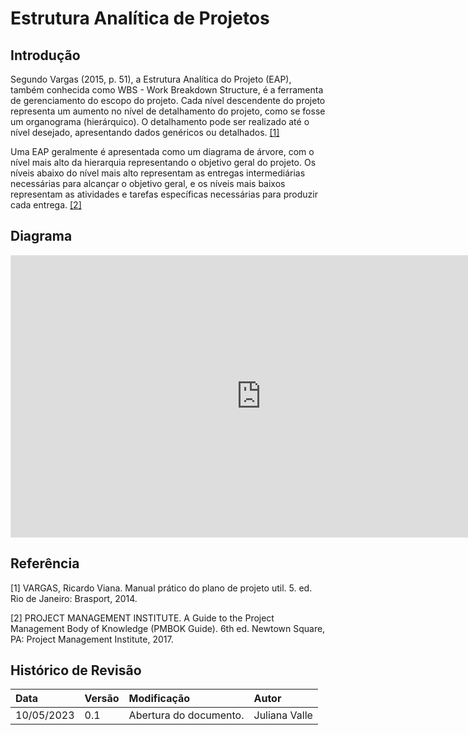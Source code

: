 # Estrutura Analítica de Projetos

## Introdução
Segundo Vargas (2015, p. 51), a Estrutura Analítica do Projeto (EAP), também conhecida como WBS - Work Breakdown Structure, é a ferramenta de gerenciamento do escopo do projeto. Cada nível descendente do projeto representa um aumento no nível de detalhamento do projeto, como se fosse um organograma (hierárquico). O detalhamento pode ser realizado até o nível desejado, apresentando dados genéricos ou detalhados. [[1]](#ref1)


Uma EAP geralmente é apresentada como um diagrama de árvore, com o nível mais alto da hierarquia representando o objetivo geral do projeto. Os níveis abaixo do nível mais alto representam as entregas intermediárias necessárias para alcançar o objetivo geral, e os níveis mais baixos representam as atividades e tarefas específicas necessárias para produzir cada entrega. [[2]](#ref2)

## Diagrama
<iframe style="border: 1px solid rgba(0, 0, 0, 0.1);" width="800" height="450" src="https://www.figma.com/embed?embed_host=share&url=https%3A%2F%2Fwww.figma.com%2Ffile%2FaJsy2kTbhhCeitiy79CCBd%2FUntitled%3Ftype%3Dwhiteboard%26node-id%3D0%253A1%26t%3D1kVIw7vbeGgKnRSI-1" allowfullscreen></iframe>

## Referência
<a id="ref1"></a>
[1] VARGAS, Ricardo Viana. Manual prático do plano de projeto util. 5. ed. Rio de Janeiro: Brasport, 2014.

<a id="ref2"></a>
[2] PROJECT MANAGEMENT INSTITUTE. A Guide to the Project Management Body of Knowledge (PMBOK Guide). 6th ed. Newtown Square, PA: Project Management Institute, 2017.


## Histórico de Revisão

| Data       | Versão | Modificação                     | Autor         |
| :--------- | :----- | :------------------------------ | :-----------  |
| 10/05/2023 | 0.1    | Abertura do documento.          | Juliana Valle |
